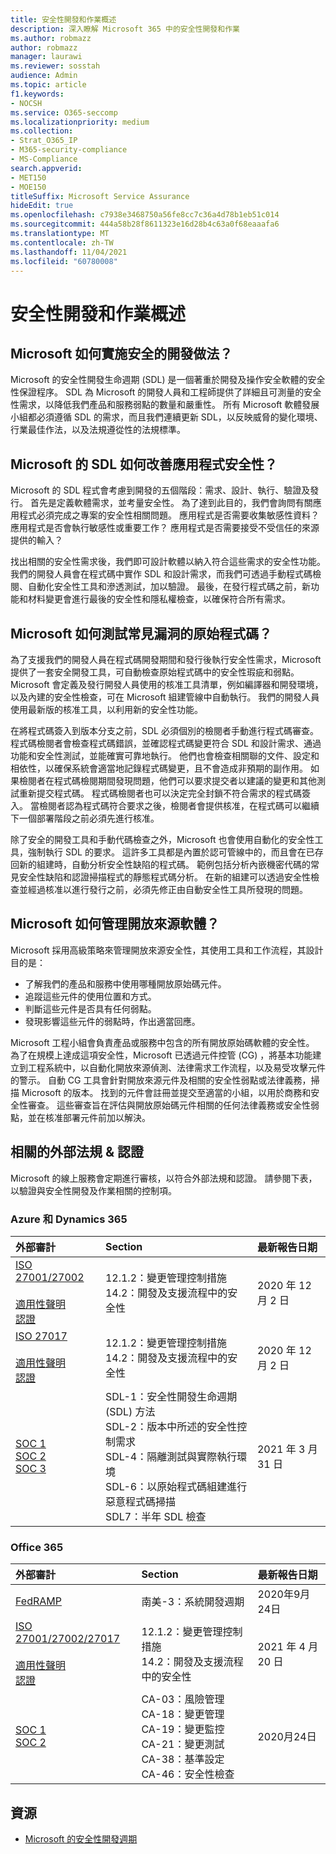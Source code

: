 ```yaml
---
title: 安全性開發和作業概述
description: 深入瞭解 Microsoft 365 中的安全性開發和作業
ms.author: robmazz
author: robmazz
manager: laurawi
ms.reviewer: sosstah
audience: Admin
ms.topic: article
f1.keywords:
- NOCSH
ms.service: O365-seccomp
ms.localizationpriority: medium
ms.collection:
- Strat_O365_IP
- M365-security-compliance
- MS-Compliance
search.appverid:
- MET150
- MOE150
titleSuffix: Microsoft Service Assurance
hideEdit: true
ms.openlocfilehash: c7938e3468750a56fe8cc7c36a4d78b1eb51c014
ms.sourcegitcommit: 444a58b28f8611323e16d28b4c63a0f68eaaafa6
ms.translationtype: MT
ms.contentlocale: zh-TW
ms.lasthandoff: 11/04/2021
ms.locfileid: "60780008"
---
```

# <a name="security-development-and-operations-overview"></a>安全性開發和作業概述

## <a name="how-does-microsoft-implement-secure-development-practices"></a>Microsoft 如何實施安全的開發做法？

Microsoft 的安全性開發生命週期 (SDL) 是一個著重於開發及操作安全軟體的安全性保證程序。 SDL 為 Microsoft 的開發人員和工程師提供了詳細且可測量的安全性需求，以降低我們產品和服務弱點的數量和嚴重性。 所有 Microsoft 軟體發展小組都必須遵循 SDL 的需求，而且我們連續更新 SDL，以反映威脅的變化環境、行業最佳作法，以及法規遵從性的法規標準。

## <a name="how-does-microsofts-sdl-improve-application-security"></a>Microsoft 的 SDL 如何改善應用程式安全性？

Microsoft 的 SDL 程式會考慮到開發的五個階段：需求、設計、執行、驗證及發行。 首先是定義軟體需求，並考量安全性。 為了達到此目的，我們會詢問有關應用程式必須完成之專案的安全性相關問題。 應用程式是否需要收集敏感性資料？ 應用程式是否會執行敏感性或重要工作？ 應用程式是否需要接受不受信任的來源提供的輸入？

找出相關的安全性需求後，我們即可設計軟體以納入符合這些需求的安全性功能。 我們的開發人員會在程式碼中實作 SDL 和設計需求，而我們可透過手動程式碼檢閱、自動化安全性工具和滲透測試，加以驗證。 最後，在發行程式碼之前，新功能和材料變更會進行最後的安全性和隱私權檢查，以確保符合所有需求。

## <a name="how-does-microsoft-test-source-code-for-common-vulnerabilities"></a>Microsoft 如何測試常見漏洞的原始程式碼？

為了支援我們的開發人員在程式碼開發期間和發行後執行安全性需求，Microsoft 提供了一套安全開發工具，可自動檢查原始程式碼中的安全性瑕疵和弱點。 Microsoft 會定義及發行開發人員使用的核准工具清單，例如編譯器和開發環境，以及內建的安全性檢查，可在 Microsoft 組建管線中自動執行。 我們的開發人員使用最新版的核准工具，以利用新的安全性功能。

在將程式碼簽入到版本分支之前，SDL 必須個別的檢閱者手動進行程式碼審查。 程式碼檢閱者會檢查程式碼錯誤，並確認程式碼變更符合 SDL 和設計需求、通過功能和安全性測試，並能確實可靠地執行。 他們也會檢查相關聯的文件、設定和相依性，以確保系統會適當地記錄程式碼變更，且不會造成非預期的副作用。 如果檢閱者在程式碼檢閱期間發現問題，他們可以要求提交者以建議的變更和其他測試重新提交程式碼。 程式碼檢閱者也可以決定完全封鎖不符合需求的程式碼簽入。 當檢閱者認為程式碼符合要求之後，檢閱者會提供核准，在程式碼可以繼續下一個部署階段之前必須先進行核准。

除了安全的開發工具和手動代碼檢查之外，Microsoft 也會使用自動化的安全性工具，強制執行 SDL 的要求。 這許多工具都是內置於認可管線中的，而且會在已存回新的組建時，自動分析安全性缺陷的程式碼。 範例包括分析內嵌機密代碼的常見安全性缺陷和認證掃描程式的靜態程式碼分析。 在新的組建可以透過安全性檢查並經過核准以進行發行之前，必須先修正由自動安全性工具所發現的問題。

## <a name="how-does-microsoft-manage-open-source-software"></a>Microsoft 如何管理開放來源軟體？

Microsoft 採用高級策略來管理開放來源安全性，其使用工具和工作流程，其設計目的是：

- 了解我們的產品和服務中使用哪種開放原始碼元件。
- 追蹤這些元件的使用位置和方式。
- 判斷這些元件是否具有任何弱點。
- 發現影響這些元件的弱點時，作出適當回應。

Microsoft 工程小組會負責產品或服務中包含的所有開放原始碼軟體的安全性。 為了在規模上達成這項安全性，Microsoft 已透過元件控管 (CG) ，將基本功能建立到工程系統中，以自動化開放來源偵測、法律需求工作流程，以及易受攻擊元件的警示。 自動 CG 工具會針對開放來源元件及相關的安全性弱點或法律義務，掃描 Microsoft 的版本。 找到的元件會註冊並提交至適當的小組，以用於商務和安全性審查。 這些審查旨在評估與開放原始碼元件相關的任何法律義務或安全性弱點，並在核准部署元件前加以解決。

## <a name="related-external-regulations--certifications"></a>相關的外部法規 & 認證

Microsoft 的線上服務會定期進行審核，以符合外部法規和認證。 請參閱下表，以驗證與安全性開發及作業相關的控制項。

### <a name="azure-and-dynamics-365"></a>Azure 和 Dynamics 365

| **外部審計** | **Section** | **最新報告日期** |
|:--------------------|:------------|:-----------------------|
| [ISO 27001/27002](https://servicetrust.microsoft.com/ViewPage/MSComplianceGuideV3?command=Download&downloadType=Document&downloadId=e9116047-f327-430c-a83f-166b7e561ad6&tab=7027ead0-3d6b-11e9-b9e1-290b1eb4cdeb&docTab=7027ead0-3d6b-11e9-b9e1-290b1eb4cdeb_ISO_Reports) <br><br> [適用性聲明](https://servicetrust.microsoft.com/ViewPage/MSComplianceGuideV3?command=Download&downloadType=Document&downloadId=00af6c3e-7f3e-4e0d-8b0e-79f45ef2cef1&tab=7027ead0-3d6b-11e9-b9e1-290b1eb4cdeb&docTab=7027ead0-3d6b-11e9-b9e1-290b1eb4cdeb_ISO_Reports) <br> [認證](https://servicetrust.microsoft.com/ViewPage/MSComplianceGuideV3?command=Download&downloadType=Document&downloadId=d7af5304-3a31-40e6-9abb-e26352305d41&tab=7027ead0-3d6b-11e9-b9e1-290b1eb4cdeb&docTab=7027ead0-3d6b-11e9-b9e1-290b1eb4cdeb_ISO_Reports) | 12.1.2：變更管理控制措施 <br> 14.2：開發及支援流程中的安全性 | 2020 年 12 月 2 日 |
| [ISO 27017](https://servicetrust.microsoft.com/ViewPage/MSComplianceGuideV3?command=Download&downloadType=Document&downloadId=e9116047-f327-430c-a83f-166b7e561ad6&tab=7027ead0-3d6b-11e9-b9e1-290b1eb4cdeb&docTab=7027ead0-3d6b-11e9-b9e1-290b1eb4cdeb_ISO_Reports) <br><br> [適用性聲明](https://servicetrust.microsoft.com/ViewPage/MSComplianceGuideV3?command=Download&downloadType=Document&downloadId=a3bca0ac-867d-4204-b66b-13665f5f1e8d&tab=7027ead0-3d6b-11e9-b9e1-290b1eb4cdeb&docTab=7027ead0-3d6b-11e9-b9e1-290b1eb4cdeb_ISO_Reports) <br> [認證](https://servicetrust.microsoft.com/ViewPage/MSComplianceGuideV3?command=Download&downloadType=Document&downloadId=25718a8a-f34d-41e1-a95a-c49246508787&tab=7027ead0-3d6b-11e9-b9e1-290b1eb4cdeb&docTab=7027ead0-3d6b-11e9-b9e1-290b1eb4cdeb_ISO_Reports) | 12.1.2：變更管理控制措施 <br> 14.2：開發及支援流程中的安全性 | 2020 年 12 月 2 日 |
| [SOC 1](https://servicetrust.microsoft.com/ViewPage/MSComplianceGuideV3?command=Download&downloadType=Document&downloadId=b8721ebd-af20-42fe-b22f-8332b0a19517&tab=7027ead0-3d6b-11e9-b9e1-290b1eb4cdeb&docTab=7027ead0-3d6b-11e9-b9e1-290b1eb4cdeb_SOC_%2F_SSAE_16_Reports) <br> [SOC 2](https://servicetrust.microsoft.com/ViewPage/MSComplianceGuideV3?command=Download&downloadType=Document&downloadId=234a0f57-83c1-4afc-a586-a0e7a59592f7&tab=7027ead0-3d6b-11e9-b9e1-290b1eb4cdeb&docTab=7027ead0-3d6b-11e9-b9e1-290b1eb4cdeb_SOC_%2F_SSAE_16_Reports) <br> [SOC 3](https://servicetrust.microsoft.com/ViewPage/MSComplianceGuideV3?command=Download&downloadType=Document&downloadId=75c8cbf6-e456-473c-a05e-34fea888ec2a&tab=7027ead0-3d6b-11e9-b9e1-290b1eb4cdeb&docTab=7027ead0-3d6b-11e9-b9e1-290b1eb4cdeb_SOC_%2F_SSAE_16_Reports) | SDL-1：安全性開發生命週期 (SDL) 方法 <br> SDL-2：版本中所述的安全性控制需求 <br> SDL-4：隔離測試與實際執行環境 <br> SDL-6：以原始程式碼組建進行惡意程式碼掃描 <br> SDL7：半年 SDL 檢查 | 2021 年 3 月 31 日 |

### <a name="office-365"></a>Office 365

| **外部審計** | **Section** | **最新報告日期** |
|:--------------------|:------------|:-----------------------|
| [FedRAMP](https://compliance.microsoft.com/compliancemanager) | 南美-3：系統開發週期 | 2020年9月24日 |
| [ISO 27001/27002/27017](https://servicetrust.microsoft.com/ViewPage/MSComplianceGuideV3?command=Download&downloadType=Document&downloadId=08ce227f-d1d9-4c4c-b255-4f2e4ec8f941&tab=7027ead0-3d6b-11e9-b9e1-290b1eb4cdeb&docTab=7027ead0-3d6b-11e9-b9e1-290b1eb4cdeb_ISO_Reports) <br><br> [適用性聲明](https://servicetrust.microsoft.com/ViewPage/MSComplianceGuideV3?command=Download&downloadType=Document&downloadId=c0df4ce8-c77e-4183-84eb-c8688470d8b1&tab=7027ead0-3d6b-11e9-b9e1-290b1eb4cdeb&docTab=7027ead0-3d6b-11e9-b9e1-290b1eb4cdeb_ISO_Reports) <br> [認證](https://servicetrust.microsoft.com/ViewPage/MSComplianceGuideV3?command=Download&downloadType=Document&downloadId=1e84a14a-2468-45ac-9412-5e53250d57ec&tab=7027ead0-3d6b-11e9-b9e1-290b1eb4cdeb&docTab=7027ead0-3d6b-11e9-b9e1-290b1eb4cdeb_ISO_Reports) | 12.1.2：變更管理控制措施 <br> 14.2：開發及支援流程中的安全性 | 2021 年 4 月 20 日 |
| [SOC 1](https://servicetrust.microsoft.com/ViewPage/MSComplianceGuideV3?command=Download&downloadType=Document&downloadId=90df3f9c-3aaf-4dbf-99d0-ca9f2991721b&tab=7027ead0-3d6b-11e9-b9e1-290b1eb4cdeb&docTab=7027ead0-3d6b-11e9-b9e1-290b1eb4cdeb_SOC_%2F_SSAE_16_Reports) <br> [SOC 2](https://servicetrust.microsoft.com/ViewPage/MSComplianceGuideV3?command=Download&downloadType=Document&downloadId=a73c1738-7892-42b7-acd3-87b6371c53f6&tab=7027ead0-3d6b-11e9-b9e1-290b1eb4cdeb&docTab=7027ead0-3d6b-11e9-b9e1-290b1eb4cdeb_SOC_%2F_SSAE_16_Reports) | CA-03：風險管理 <br> CA-18：變更管理 <br> CA-19：變更監控 <br> CA-21：變更測試 <br> CA-38：基準設定 <br> CA-46：安全性檢查 | 2020月24日 |

## <a name="resources"></a>資源

- [Microsoft 的安全性開發週期](https://www.microsoft.com/securityengineering/sdl)
